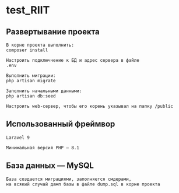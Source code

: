 # test_RIIT

## Развертывание проекта
```
В корне проекта выполнить:
composer install

Настроить подключчение к БД и адрес сервера в файле
.env

Выполнить миграции:
php artisan migrate

Заполнить начальными данными:
php artisan db:seed 

Настроить web-сервер, чтобы его корень указывал на папку /public
```

## Использованный фреймвор
```
Laravel 9

Минимальная версия PHP — 8.1
```
## База данных — MySQL
```
База создается миграциями, заполняется смдерами,
на всякий случай дамп базы в файле dump.sql в корне проекта
```
